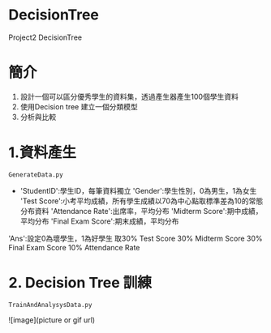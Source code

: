 # DecisionTree
Project2 DecisionTree

# 簡介
1. 設計一個可以區分優秀學生的資料集，透過產生器產生100個學生資料
2. 使用Decision tree 建立一個分類模型
3. 分析與比較

# 1.資料產生
    GenerateData.py
- 'StudentID':學生ID，每筆資料獨立
'Gender':學生性別，0為男生，1為女生
'Test Score':小考平均成績，所有學生成績以70為中心點取標準差為10的常態分布資料
'Attendance Rate':出席率，平均分布
'Midterm Score':期中成績，平均分布
'Final Exam Score':期末成績，平均分布

'Ans':設定0為壞學生，1為好學生
      取30% Test Score
        30% Midterm Score
        30% Final Exam Score
        10% Attendance Rate
 
 # 2. Decision Tree 訓練
    TrainAndAnalysysData.py
 ![image](picture or gif url)
